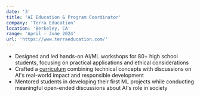 ```yaml
---
date: '3'
title: 'AI Education & Program Coordinator'
company: 'Terra Education'
location: 'Berkeley, CA'
range: 'April - June 2024'
url: 'https://www.terraeducation.com/'
---
```


- Designed and led hands-on AI/ML workshops for 80+ high school students, focusing on practical applications and ethical considerations
- Crafted a [curriculum](https://summerspringboard.com/teen-programs/data-science-berkeley/) combining technical concepts with discussions on AI's real-world impact and responsible development
- Mentored students in developing their first ML projects while conducting meaningful open-ended discussions about AI's role in society
